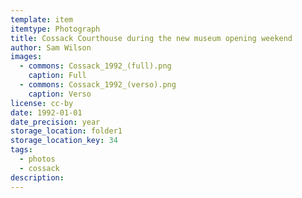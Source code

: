 ```yaml
---
template: item
itemtype: Photograph
title: Cossack Courthouse during the new museum opening weekend
author: Sam Wilson
images:
  - commons: Cossack_1992_(full).png
    caption: Full
  - commons: Cossack_1992_(verso).png
    caption: Verso
license: cc-by
date: 1992-01-01
date_precision: year
storage_location: folder1
storage_location_key: 34
tags:
  - photos
  - cossack
description: 
---
```

